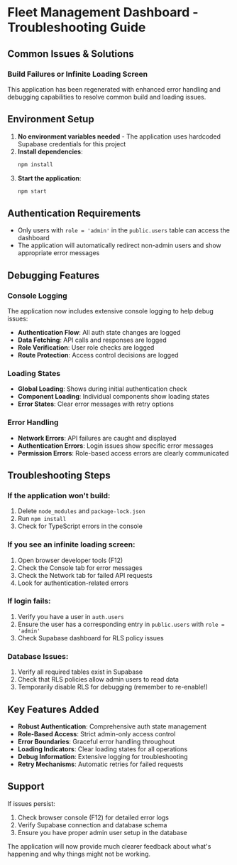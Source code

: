 
# Fleet Management Dashboard - Troubleshooting Guide

## Common Issues & Solutions

### Build Failures or Infinite Loading Screen

This application has been regenerated with enhanced error handling and debugging capabilities to resolve common build and loading issues.

## Environment Setup

1. **No environment variables needed** - The application uses hardcoded Supabase credentials for this project
2. **Install dependencies**: 
   ```bash
   npm install
   ```
3. **Start the application**:
   ```bash
   npm start
   ```

## Authentication Requirements

- Only users with `role = 'admin'` in the `public.users` table can access the dashboard
- The application will automatically redirect non-admin users and show appropriate error messages

## Debugging Features

### Console Logging
The application now includes extensive console logging to help debug issues:

- **Authentication Flow**: All auth state changes are logged
- **Data Fetching**: API calls and responses are logged
- **Role Verification**: User role checks are logged
- **Route Protection**: Access control decisions are logged

### Loading States
- **Global Loading**: Shows during initial authentication check
- **Component Loading**: Individual components show loading states
- **Error States**: Clear error messages with retry options

### Error Handling
- **Network Errors**: API failures are caught and displayed
- **Authentication Errors**: Login issues show specific error messages
- **Permission Errors**: Role-based access errors are clearly communicated

## Troubleshooting Steps

### If the application won't build:
1. Delete `node_modules` and `package-lock.json`
2. Run `npm install`
3. Check for TypeScript errors in the console

### If you see an infinite loading screen:
1. Open browser developer tools (F12)
2. Check the Console tab for error messages
3. Check the Network tab for failed API requests
4. Look for authentication-related errors

### If login fails:
1. Verify you have a user in `auth.users` 
2. Ensure the user has a corresponding entry in `public.users` with `role = 'admin'`
3. Check Supabase dashboard for RLS policy issues

### Database Issues:
1. Verify all required tables exist in Supabase
2. Check that RLS policies allow admin users to read data
3. Temporarily disable RLS for debugging (remember to re-enable!)

## Key Features Added

- **Robust Authentication**: Comprehensive auth state management
- **Role-Based Access**: Strict admin-only access control  
- **Error Boundaries**: Graceful error handling throughout
- **Loading Indicators**: Clear loading states for all operations
- **Debug Information**: Extensive logging for troubleshooting
- **Retry Mechanisms**: Automatic retries for failed requests

## Support

If issues persist:
1. Check browser console (F12) for detailed error logs
2. Verify Supabase connection and database schema
3. Ensure you have proper admin user setup in the database

The application will now provide much clearer feedback about what's happening and why things might not be working.
